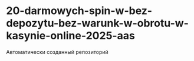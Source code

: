 # 20-darmowych-spin-w-bez-depozytu-bez-warunk-w-obrotu-w-kasynie-online-2025-aas
Автоматически созданный репозиторий
